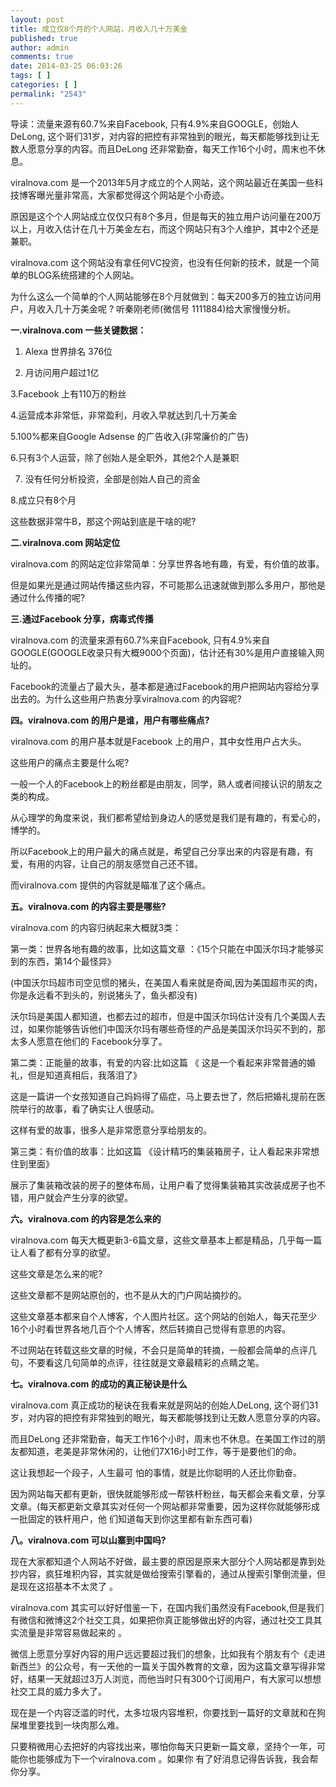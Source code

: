```yaml
---
layout: post
title: 成立仅8个月的个人网站，月收入几十万美金
published: true
author: admin
comments: true
date: 2014-03-25 06:03:26
tags: [ ]
categories: [ ]
permalink: "2543"
---
```

导读：流量来源有60.7%来自Facebook, 只有4.9%来自GOOGLE，创始人DeLong, 这个哥们31岁，对内容的把控有非常独到的眼光，每天都能够找到让无数人愿意分享的内容。而且DeLong 还非常勤奋，每天工作16个小时，周末也不休息。



viralnova.com 是一个2013年5月才成立的个人网站，这个网站最近在美国一些科技博客曝光量非常高，大家都觉得这个网站是个小奇迹。

原因是这个个人网站成立仅仅只有8个多月，但是每天的独立用户访问量在200万以上，月收入估计在几十万美金左右，而这个网站只有3个人维护，其中2个还是兼职。

viralnova.com 这个网站没有拿任何VC投资，也没有任何新的技术，就是一个简单的BLOG系统搭建的个人网站。

为什么这么一个简单的个人网站能够在8个月就做到：每天200多万的独立访问用户，月收入几十万美金呢 ? 听秦刚老师(微信号 1111884)给大家慢慢分析。

**一.viralnova.com 一些关键数据：**

1. Alexa 世界排名 376位

2. 月访问用户超过1亿

3.Facebook 上有110万的粉丝

4.运营成本非常低，非常盈利，月收入早就达到几十万美金

5.100%都来自Google Adsense 的广告收入(非常廉价的广告)

6.只有3个人运营，除了创始人是全职外，其他2个人是兼职

7. 没有任何分析投资，全部是创始人自己的资金

8.成立只有8个月

这些数据非常牛B，那这个网站到底是干啥的呢?

**二.viralnova.com 网站定位**

viralnova.com 的网站定位非常简单：分享世界各地有趣，有爱，有价值的故事。

但是如果光是通过网站传播这些内容，不可能那么迅速就做到那么多用户，那他是通过什么传播的呢?

**三.通过Facebook 分享，病毒式传播**



viralnova.com 的流量来源有60.7%来自Facebook, 只有4.9%来自GOOGLE(GOOGLE收录只有大概9000个页面)，估计还有30%是用户直接输入网址的。

Facebook的流量占了最大头，基本都是通过Facebook的用户把网站内容给分享出去的。为什么这些用户热衷分享viralnova.com 的内容呢?

**四。viralnova.com 的用户是谁，用户有哪些痛点?**

viralnova.com 的用户基本就是Facebook 上的用户，其中女性用户占大头。

这些用户的痛点主要是什么呢?

一般一个人的Facebook上的粉丝都是由朋友，同学，熟人或者间接认识的朋友之类的构成。

从心理学的角度来说，我们都希望给到身边人的感觉是我们是有趣的，有爱心的，博学的。

所以Facebook上的用户最大的痛点就是，希望自己分享出来的内容是有趣，有爱，有用的内容，让自己的朋友感觉自己还不错。

而viralnova.com 提供的内容就是瞄准了这个痛点。

**五。viralnova.com 的内容主要是哪些?**

viralnova.com 的内容归纳起来大概就3类：

第一类：世界各地有趣的故事，比如这篇文章 ：《15个只能在中国沃尔玛才能够买到的东西，第14个最怪异》



(中国沃尔玛超市司空见惯的猪头，在美国人看来就是奇闻,因为美国超市买的肉，你是永远看不到头的，别说猪头了，鱼头都没有)

沃尔玛是美国人都知道，也都去过的超市，但是中国沃尔玛估计没有几个美国人去过，如果你能够告诉他们中国沃尔玛有哪些奇怪的产品是美国沃尔玛买不到的，那太多人愿意在他们的 Facebook分享了。

第二类：正能量的故事，有爱的内容:比如这篇 《 这是一个看起来非常普通的婚礼，但是知道真相后，我落泪了》

这是一篇讲一个女孩知道自己妈妈得了癌症，马上要去世了，然后把婚礼提前在医院举行的故事，看了确实让人很感动。

这样有爱的故事，很多人是非常愿意分享给朋友的。

第三类：有价值的故事：比如这篇 《设计精巧的集装箱房子，让人看起来非常想住到里面》

展示了集装箱改装的房子的整体布局，让用户看了觉得集装箱其实改装成房子也不错，用户就会产生分享的欲望。

**六。viralnova.com 的内容是怎么来的**

viralnova.com 每天大概更新3-6篇文章，这些文章基本上都是精品，几乎每一篇让人看了都有分享的欲望。

这些文章是怎么来的呢?

这些文章都不是网站原创的，也不是从大的门户网站摘抄的。

这些文章基本都来自个人博客，个人图片社区。这个网站的创始人，每天花至少16个小时看世界各地几百个个人博客，然后转摘自己觉得有意思的内容。

不过网站在转载这些文章的时候，不会只是简单的转摘，一般都会简单的点评几句，不要看这几句简单的点评，往往就是文章最精彩的点睛之笔。

**七。viralnova.com 的成功的真正秘诀是什么**



viralnova.com 真正成功的秘诀在我看来就是网站的创始人DeLong, 这个哥们31岁，对内容的把控有非常独到的眼光，每天都能够找到让无数人愿意分享的内容。

而且DeLong 还非常勤奋，每天工作16个小时，周末也不休息。在美国工作过的朋友都知道，老美是非常休闲的，让他们7X16小时工作，等于是要他们的命。

这让我想起一个段子，人生最可 怕的事情，就是比你聪明的人还比你勤奋。

因为网站每天都有更新，很快就能够形成一帮铁杆粉丝，每天都会来看文章，分享文章。(每天都更新文章其实对任何一个网站都非常重要，因为这样你就能够形成一批固定的铁杆用户，他 们知道每天到你这里都有新东西可看)

**八。viralnova.com 可以山寨到中国吗?**

现在大家都知道个人网站不好做，最主要的原因是原来大部分个人网站都是靠到处抄内容，疯狂堆积内容，其实就是做给搜索引擎看的，通过从搜索引擎倒流量，但是现在这招基本不太灵了 。

viralnova.com 其实可以好好借鉴一下，在国内我们虽然没有Facebook,但是我们有微信和微博这2个社交工具，如果把你真正能够做出好的内容，通过社交工具其实流量是非常容易做起来的 。

微信上愿意分享好内容的用户远远要超过我们的想象，比如我有个朋友有个《走进新西兰》的公众号，有一天他的一篇关于国外教育的文章，因为这篇文章写得非常好，结果一天就超过3万人浏览，而他当时只有300个订阅用户，有大家可以想想社交工具的威力多大了。

现在是一个内容泛滥的时代，太多垃圾内容堆积，你要找到一篇好的文章就和在狗屎堆里要找到一块肉那么难。

只要稍微用心去把好的内容找出来，哪怕你每天只更新一篇文章，坚持个一年，可能你也能够成为下一个viralnova.com 。如果你 有了好消息记得告诉我，我会帮你分享。